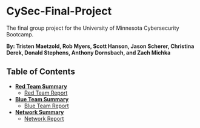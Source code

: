 # CySec-Final-Project
The final group project for the University of Minnesota Cybersecurity Bootcamp.

**By: Tristen Maetzold, Rob Myers, Scott Hanson, Jason Scherer, Christina Derek, Donald Stephens, Anthony Dornsbach, and Zach Michka**

## Table of Contents

- [**Red Team Summary**](https://github.com/TristenMaetzold/CySec-Final-Project/blob/9e6e43690f28d0d82f0ea72875dae4ae7f2557e8/Offense/Offensive_Readme.md)
    - [Red Team Report]()
- [**Blue Team Summary**](https://github.com/TristenMaetzold/CySec-Final-Project/blob/d82f0786ef424ddcecdd9c2e3883f181ed401835/Defense/Defense_Readme.md)
    - [Blue Team Report]()
- [**Network Summary**](https://github.com/TristenMaetzold/CySec-Final-Project/blob/3acc1a491a2bd883ff265303144e6fffc4faa620/Network/Network_Readme.md)
    - [Network Report]()

